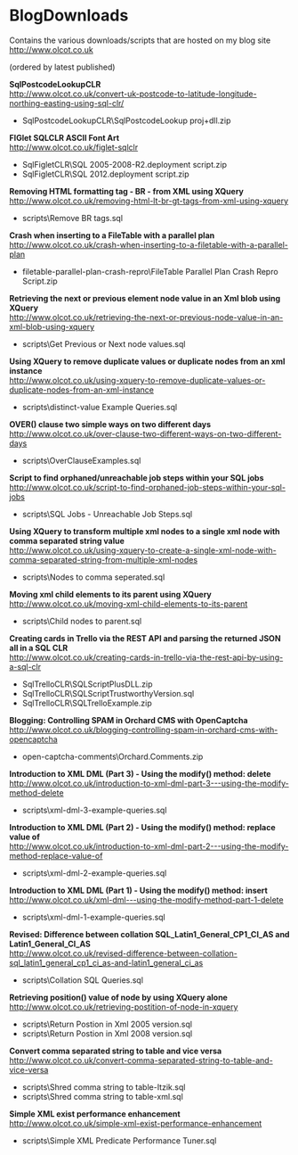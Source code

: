 BlogDownloads
=============

Contains the various downloads/scripts that are hosted on my blog site
http://www.olcot.co.uk


(ordered by latest published)

**SqlPostcodeLookupCLR**  
http://www.olcot.co.uk/convert-uk-postcode-to-latitude-longitude-northing-easting-using-sql-clr/  
 * SqlPostcodeLookupCLR\SqlPostcodeLookup proj+dll.zip  
 
**FIGlet SQLCLR ASCII Font Art**  
http://www.olcot.co.uk/figlet-sqlclr  
 * SqlFigletCLR\SQL 2005-2008-R2.deployment script.zip  
 * SqlFigletCLR\SQL 2012.deployment script.zip

**Removing HTML formatting tag - BR - from XML using XQuery**  
http://www.olcot.co.uk/removing-html-lt-br-gt-tags-from-xml-using-xquery  
 * scripts\Remove BR tags.sql

**Crash when inserting to a FileTable with a parallel plan**  
http://www.olcot.co.uk/crash-when-inserting-to-a-filetable-with-a-parallel-plan  
* filetable-parallel-plan-crash-repro\FileTable Parallel Plan Crash Repro Script.zip

**Retrieving the next or previous element node value in an Xml blob using XQuery**  
http://www.olcot.co.uk/retrieving-the-next-or-previous-node-value-in-an-xml-blob-using-xquery  
* scripts\Get Previous or Next node values.sql

**Using XQuery to remove duplicate values or duplicate nodes from an xml instance**  
http://www.olcot.co.uk/using-xquery-to-remove-duplicate-values-or-duplicate-nodes-from-an-xml-instance  
* scripts\distinct-value Example Queries.sql

**OVER() clause two simple ways on two different days**  
http://www.olcot.co.uk/over-clause-two-different-ways-on-two-different-days  
* scripts\OverClauseExamples.sql

**Script to find orphaned/unreachable job steps within your SQL jobs**  
http://www.olcot.co.uk/script-to-find-orphaned-job-steps-within-your-sql-jobs  
* scripts\SQL Jobs - Unreachable Job Steps.sql

**Using XQuery to transform multiple xml nodes to a single xml node with comma separated string value**  
http://www.olcot.co.uk/using-xquery-to-create-a-single-xml-node-with-comma-separated-string-from-multiple-xml-nodes  
* scripts\Nodes to comma seperated.sql

**Moving xml child elements to its parent using XQuery**  
http://www.olcot.co.uk/moving-xml-child-elements-to-its-parent  
* scripts\Child nodes to parent.sql

**Creating cards in Trello via the REST API and parsing the returned JSON all in a SQL CLR**  
http://www.olcot.co.uk/creating-cards-in-trello-via-the-rest-api-by-using-a-sql-clr  
* SqlTrelloCLR\SQLScriptPlusDLL.zip  
* SqlTrelloCLR\SQLScriptTrustworthyVersion.sql  
* SqlTrelloCLR\SQLTrelloExample.zip

**Blogging: Controlling SPAM in Orchard CMS with OpenCaptcha**  
http://www.olcot.co.uk/blogging-controlling-spam-in-orchard-cms-with-opencaptcha  
* open-captcha-comments\Orchard.Comments.zip

**Introduction to XML DML (Part 3) - Using the modify() method: delete**  
http://www.olcot.co.uk/introduction-to-xml-dml-part-3---using-the-modify-method-delete  
* scripts\xml-dml-3-example-queries.sql
		
**Introduction to XML DML (Part 2) - Using the modify() method: replace value of**  
http://www.olcot.co.uk/introduction-to-xml-dml-part-2---using-the-modify-method-replace-value-of  
* scripts\xml-dml-2-example-queries.sql

**Introduction to XML DML (Part 1) - Using the modify() method: insert**  
http://www.olcot.co.uk/xml-dml---using-the-modify-method-part-1-delete  
* scripts\xml-dml-1-example-queries.sql

**Revised: Difference between collation SQL_Latin1_General_CP1_CI_AS and Latin1_General_CI_AS**  
http://www.olcot.co.uk/revised-difference-between-collation-sql_latin1_general_cp1_ci_as-and-latin1_general_ci_as  
* scripts\Collation SQL Queries.sql

**Retrieving position() value of node by using XQuery alone**  
http://www.olcot.co.uk/retrieving-postition-of-node-in-xquery  
* scripts\Return Postion in Xml 2005 version.sql  
* scripts\Return Postion in Xml 2008 version.sql

**Convert comma separated string to table and vice versa**  
http://www.olcot.co.uk/convert-comma-separated-string-to-table-and-vice-versa
* scripts\Shred comma string to table-Itzik.sql  
* scripts\Shred comma string to table-xml.sql

**Simple XML exist performance enhancement**  
http://www.olcot.co.uk/simple-xml-exist-performance-enhancement  
* scripts\Simple XML Predicate Performance Tuner.sql


